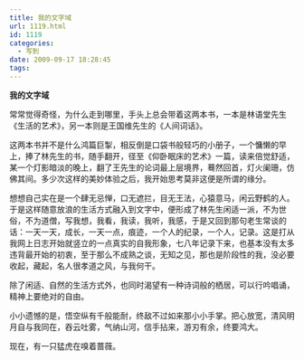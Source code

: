 ```yaml
---
title: 我的文字域
url: 1119.html
id: 1119
categories:
  - 写到
date: 2009-09-17 18:28:45
tags:
---
```


**我的文字域**

  
常常觉得奇怪，为什么走到哪里，手头上总会带着这两本书，一本是林语堂先生《生活的艺术》，另一本则是王国维先生的《人间词话》。  
  
这两本书并不是什么鸿篇巨掣，相反倒是口袋书般轻巧的小册子，一个慵懒的早上，捧了林先生的书，随手翻开，径至《仰卧眠床的艺术》一篇，读来倍觉舒适，某一个灯影暗淡的晚上，翻了王先生的论词最上层境界，蓦然回首，灯火阑珊，仿佛其间。多少次这样的美妙体验之后，我开始思考莫非这便是所谓的缘分。  
  
想想自己实在是一个肆无忌惮，口无遮拦，目无王法，心猿意马，闲云野鹤的人。于是这样随意放浪的生活方式融入到文字中，便形成了林先生闲适一派，不为世俗，不为道僧，写我想，我看，我读，我听，我感，于是又回到那句老生常谈的话：一天一天，成长，一天一点，痕迹，一个人的纪录，一个人，记录。这是打从我网上日志开始就竖立的一点真实的自我形象，七八年记录下来，也基本没有太多违背最开始的初衷，至于那么不成熟之谈，无知之见，那也是阶段性的我，没必要收起，藏起，名人很孝道之风，与我何干。  
  
除了闲适、自然的生活方式外，也同时渴望有一种诗词般的栖居，可以行吟唱诵，精神上要绝对的自由。  
  
小小遗憾的是，悟空纵有千般能耐，终敌不过如来那小小手掌。把心放宽，清风明月自与我同在，吞云吐雾，气纳山河，信手拈来，游刃有余，终要鸿大。  
  
现在，有一只猛虎在嗅着蔷薇。